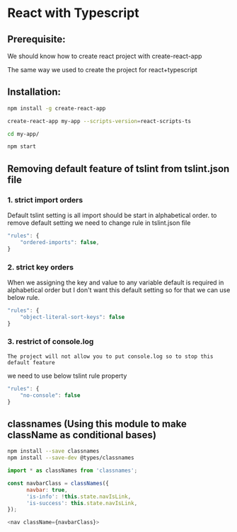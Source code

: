 # React with Typescript

## Prerequisite:

We should know how to create react project with create-react-app

The same way we used to create the project for react+typescript

## Installation:

```sh
npm install -g create-react-app

create-react-app my-app --scripts-version=react-scripts-ts

cd my-app/

npm start
```

## Removing default feature of tslint from tslint.json file

### 1. strict import orders

Default tslint setting is all import should be start in alphabetical order.
to remove default setting we need to change rule in tslint.json file

```javascript
"rules": {
    "ordered-imports": false,
}
```

### 2. strict key orders

When we assigning the key and value to any variable default is required 
in alphabetical order but I don't want this default setting so for that we can use
below rule.

```javascript
"rules": {
    "object-literal-sort-keys": false
}
```

### 3. restrict of console.log
    The project will not allow you to put console.log so to stop this default feature
we need to use below tslint rule property

```javascript
"rules": {
    "no-console": false
}
```

## classnames (Using this module to make className as conditional bases)

```sh
npm install --save classnames
npm install --save-dev @types/classnames
```

```javascript
import * as classNames from 'classnames';

const navbarClass = classNames({
      navbar: true,
      'is-info': !this.state.navIsLink,
      'is-success': this.state.navIsLink,
});

<nav className={navbarClass}>
```